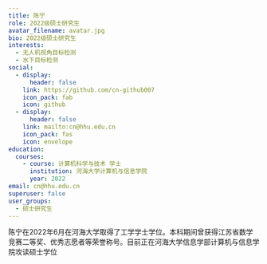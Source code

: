 ```yaml
---
title: 陈宁
role: 2022级硕士研究生
avatar_filename: avatar.jpg
bio: 2022级硕士研究生
interests:
  - 无人机视角目标检测
  - 水下目标检测
social:
  - display:
      header: false
    link: https://github.com/cn-github007
    icon_pack: fab
    icon: github
  - display:
      header: false
    link: mailto:cn@hhu.edu.cn
    icon_pack: fas
    icon: envelope
education:
  courses:
    - course: 计算机科学与技术 学士
      institution: 河海大学计算机与信息学院
      year: 2022
email: cn@hhu.edu.cn
superuser: false
user_groups:
  - 硕士研究生
---
```

陈宁在2022年6月在河海大学取得了工学学士学位。本科期间曾获得江苏省数学竞赛二等奖、优秀志愿者等荣誉称号。目前正在河海大学信息学部计算机与信息学院攻读硕士学位
